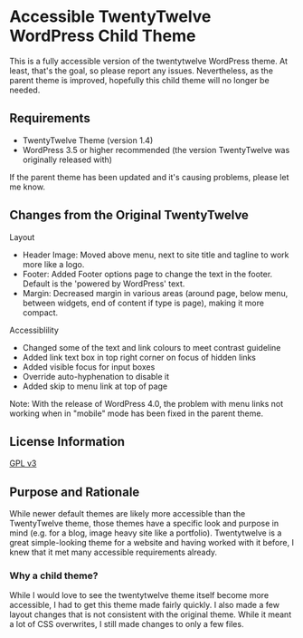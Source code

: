 # Accessible TwentyTwelve WordPress Child Theme
This is a fully accessible version of the twentytwelve WordPress theme. At least, that's the goal, so please report any issues. Nevertheless, as the parent theme is improved, hopefully this child theme will no longer be needed.

## Requirements
* TwentyTwelve Theme (version 1.4)
* WordPress 3.5 or higher recommended (the version TwentyTwelve was originally released with)

If the parent theme has been updated and it's causing problems, please let me know.

## Changes from the Original TwentyTwelve
Layout
* Header Image: Moved above menu, next to site title and tagline to work more like a logo.
* Footer: Added Footer options page to change the text in the footer. Default is the 'powered by WordPress' text.
* Margin: Decreased margin in various areas (around page, below menu, between widgets, end of content if type is page), making it more compact.

Accessiblility
* Changed some of the text and link colours to meet contrast guideline
* Added link text box in top right corner on focus of hidden links
* Added visible focus for input boxes
* Override auto-hyphenation to disable it
* Added skip to menu link at top of page

Note: With the release of WordPress 4.0, the problem with menu links not working when in "mobile" mode has been fixed in the parent theme.

## License Information
[GPL v3](https://www.gnu.org/licenses/gpl.html)

## Purpose and Rationale
While newer default themes are likely more accessible than the TwentyTwelve theme, those themes have a specific look and purpose in mind (e.g. for a blog, image heavy site like a portfolio). Twentytwelve is a great simple-looking theme for a website and having worked with it before, I knew that it met many accessible requirements already.

### Why a child theme?
While I would love to see the twentytwelve theme itself become more accessible, I had to get this theme made fairly quickly. I also made a few layout changes that is not consistent with the original theme. While it meant a lot of CSS overwrites, I still made changes to only a few files.
